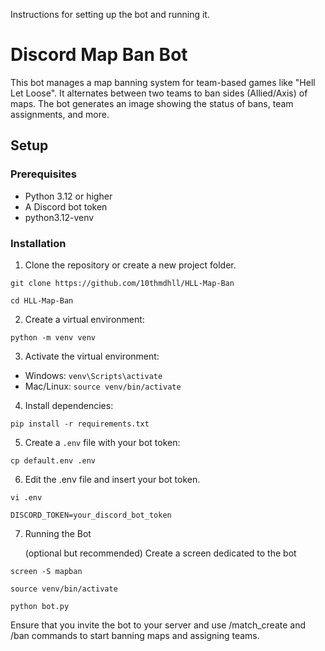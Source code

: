 Instructions for setting up the bot and running it.

# Discord Map Ban Bot

This bot manages a map banning system for team-based games like "Hell Let Loose". It alternates between two teams to ban sides (Allied/Axis) of maps. The bot generates an image showing the status of bans, team assignments, and more.

## Setup

### Prerequisites
- Python 3.12 or higher
- A Discord bot token
- python3.12-venv


### Installation

1. Clone the repository or create a new project folder.

```git clone https://github.com/10thmdhll/HLL-Map-Ban```

	cd HLL-Map-Ban

2. Create a virtual environment:

```python -m venv venv```

3. Activate the virtual environment:
- Windows: `venv\Scripts\activate`
- Mac/Linux: `source venv/bin/activate`

4. Install dependencies:

```pip install -r requirements.txt```

5. Create a `.env` file with your bot token:

```cp default.env .env```

6. Edit the .env file and insert your bot token.

```vi .env```

```DISCORD_TOKEN=your_discord_bot_token```

7. Running the Bot

     (optional but recommended) Create a screen dedicated to the bot

```screen -S mapban```

```source venv/bin/activate```

```python bot.py```

Ensure that you invite the bot to your server and use /match_create and /ban commands to start banning maps and assigning teams.